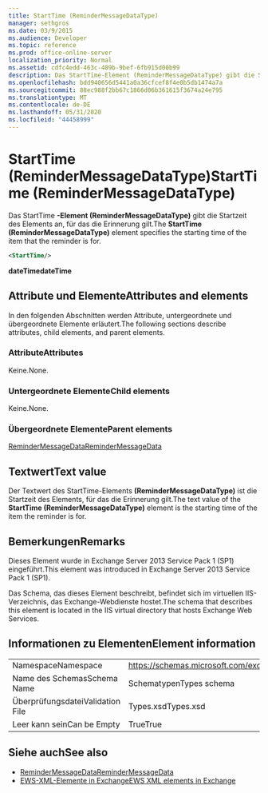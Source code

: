 ```yaml
---
title: StartTime (ReminderMessageDataType)
manager: sethgros
ms.date: 03/9/2015
ms.audience: Developer
ms.topic: reference
ms.prod: office-online-server
localization_priority: Normal
ms.assetid: cdfc4edd-463c-409b-9bef-6fb915d00b99
description: Das StartTime-Element (ReminderMessageDataType) gibt die Startzeit des Elements an, für das die Erinnerung gilt.
ms.openlocfilehash: bdd940656d5441a0a36cfcef8f4e0b5db1474a7a
ms.sourcegitcommit: 88ec988f2bb67c1866d06b361615f3674a24e795
ms.translationtype: MT
ms.contentlocale: de-DE
ms.lasthandoff: 05/31/2020
ms.locfileid: "44458999"
---
```

# <a name="starttime-remindermessagedatatype"></a><span data-ttu-id="9eea3-103">StartTime (ReminderMessageDataType)</span><span class="sxs-lookup"><span data-stu-id="9eea3-103">StartTime (ReminderMessageDataType)</span></span>

<span data-ttu-id="9eea3-104">Das StartTime **-Element (ReminderMessageDataType)** gibt die Startzeit des Elements an, für das die Erinnerung gilt.</span><span class="sxs-lookup"><span data-stu-id="9eea3-104">The **StartTime (ReminderMessageDataType)** element specifies the starting time of the item that the reminder is for.</span></span> 
  
```XML
<StartTime/>
```

<span data-ttu-id="9eea3-105">**dateTime**</span><span class="sxs-lookup"><span data-stu-id="9eea3-105">**dateTime**</span></span>

## <a name="attributes-and-elements"></a><span data-ttu-id="9eea3-106">Attribute und Elemente</span><span class="sxs-lookup"><span data-stu-id="9eea3-106">Attributes and elements</span></span>

<span data-ttu-id="9eea3-107">In den folgenden Abschnitten werden Attribute, untergeordnete und übergeordnete Elemente erläutert.</span><span class="sxs-lookup"><span data-stu-id="9eea3-107">The following sections describe attributes, child elements, and parent elements.</span></span>
  
### <a name="attributes"></a><span data-ttu-id="9eea3-108">Attribute</span><span class="sxs-lookup"><span data-stu-id="9eea3-108">Attributes</span></span>

<span data-ttu-id="9eea3-109">Keine.</span><span class="sxs-lookup"><span data-stu-id="9eea3-109">None.</span></span>
  
### <a name="child-elements"></a><span data-ttu-id="9eea3-110">Untergeordnete Elemente</span><span class="sxs-lookup"><span data-stu-id="9eea3-110">Child elements</span></span>

<span data-ttu-id="9eea3-111">Keine.</span><span class="sxs-lookup"><span data-stu-id="9eea3-111">None.</span></span>
  
### <a name="parent-elements"></a><span data-ttu-id="9eea3-112">Übergeordnete Elemente</span><span class="sxs-lookup"><span data-stu-id="9eea3-112">Parent elements</span></span>

[<span data-ttu-id="9eea3-113">ReminderMessageData</span><span class="sxs-lookup"><span data-stu-id="9eea3-113">ReminderMessageData</span></span>](remindermessagedata.md)
  
## <a name="text-value"></a><span data-ttu-id="9eea3-114">Textwert</span><span class="sxs-lookup"><span data-stu-id="9eea3-114">Text value</span></span>

<span data-ttu-id="9eea3-115">Der Textwert des StartTime-Elements **(ReminderMessageDataType)** ist die Startzeit des Elements, für das die Erinnerung gilt.</span><span class="sxs-lookup"><span data-stu-id="9eea3-115">The text value of the **StartTime (ReminderMessageDataType)** element is the starting time of the item the reminder is for.</span></span> 
  
## <a name="remarks"></a><span data-ttu-id="9eea3-116">Bemerkungen</span><span class="sxs-lookup"><span data-stu-id="9eea3-116">Remarks</span></span>

<span data-ttu-id="9eea3-117">Dieses Element wurde in Exchange Server 2013 Service Pack 1 (SP1) eingeführt.</span><span class="sxs-lookup"><span data-stu-id="9eea3-117">This element was introduced in Exchange Server 2013 Service Pack 1 (SP1).</span></span>
  
<span data-ttu-id="9eea3-118">Das Schema, das dieses Element beschreibt, befindet sich im virtuellen IIS-Verzeichnis, das Exchange-Webdienste hostet.</span><span class="sxs-lookup"><span data-stu-id="9eea3-118">The schema that describes this element is located in the IIS virtual directory that hosts Exchange Web Services.</span></span>
  
## <a name="element-information"></a><span data-ttu-id="9eea3-119">Informationen zu Elementen</span><span class="sxs-lookup"><span data-stu-id="9eea3-119">Element information</span></span>

|||
|:-----|:-----|
|<span data-ttu-id="9eea3-120">Namespace</span><span class="sxs-lookup"><span data-stu-id="9eea3-120">Namespace</span></span>  <br/> |https://schemas.microsoft.com/exchange/services/2006/types  <br/> |
|<span data-ttu-id="9eea3-121">Name des Schemas</span><span class="sxs-lookup"><span data-stu-id="9eea3-121">Schema Name</span></span>  <br/> |<span data-ttu-id="9eea3-122">Schematypen</span><span class="sxs-lookup"><span data-stu-id="9eea3-122">Types schema</span></span>  <br/> |
|<span data-ttu-id="9eea3-123">Überprüfungsdatei</span><span class="sxs-lookup"><span data-stu-id="9eea3-123">Validation File</span></span>  <br/> |<span data-ttu-id="9eea3-124">Types.xsd</span><span class="sxs-lookup"><span data-stu-id="9eea3-124">Types.xsd</span></span>  <br/> |
|<span data-ttu-id="9eea3-125">Leer kann sein</span><span class="sxs-lookup"><span data-stu-id="9eea3-125">Can be Empty</span></span>  <br/> |<span data-ttu-id="9eea3-126">True</span><span class="sxs-lookup"><span data-stu-id="9eea3-126">True</span></span>  <br/> |
   
## <a name="see-also"></a><span data-ttu-id="9eea3-127">Siehe auch</span><span class="sxs-lookup"><span data-stu-id="9eea3-127">See also</span></span>

- [<span data-ttu-id="9eea3-128">ReminderMessageData</span><span class="sxs-lookup"><span data-stu-id="9eea3-128">ReminderMessageData</span></span>](remindermessagedata.md)
- [<span data-ttu-id="9eea3-129">EWS-XML-Elemente in Exchange</span><span class="sxs-lookup"><span data-stu-id="9eea3-129">EWS XML elements in Exchange</span></span>](ews-xml-elements-in-exchange.md)

